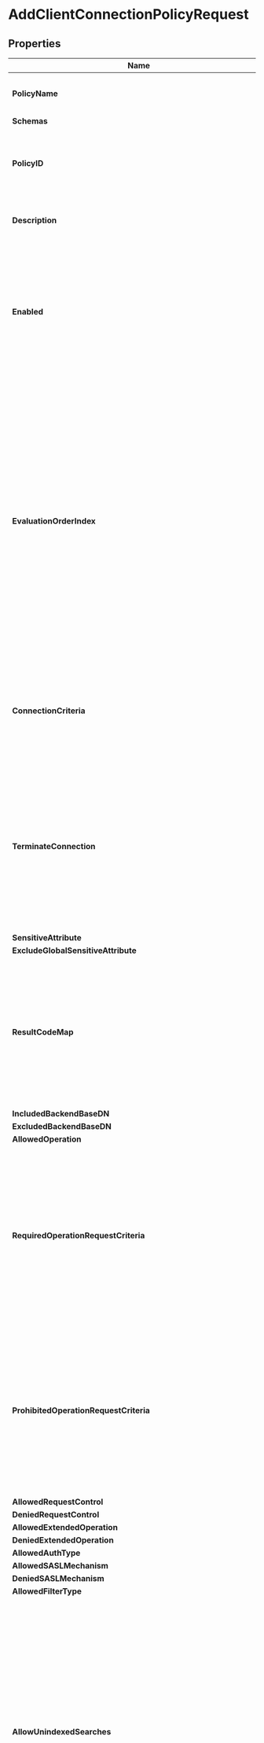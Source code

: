 # AddClientConnectionPolicyRequest

## Properties

Name | Type | Description | Notes
------------ | ------------- | ------------- | -------------
**PolicyName** | **string** | Name of the new Client Connection Policy | 
**Schemas** | Pointer to [**[]EnumclientConnectionPolicySchemaUrn**](EnumclientConnectionPolicySchemaUrn.md) |  | [optional] 
**PolicyID** | **string** | Specifies a name which uniquely identifies this Client Connection Policy in the server. | 
**Description** | Pointer to **string** | A description for this Client Connection Policy | [optional] 
**Enabled** | **bool** | Indicates whether this Client Connection Policy is enabled for use in the server. If a Client Connection Policy is disabled, then no new client connections will be associated with it. | 
**EvaluationOrderIndex** | **int32** | Specifies the order in which Client Connection Policy definitions will be evaluated. A Client Connection Policy with a lower index will be evaluated before one with a higher index, and the first Client Connection Policy evaluated which may apply to a client connection will be used for that connection. Each Client Connection Policy must be assigned a unique evaluation order index value. | 
**ConnectionCriteria** | Pointer to **string** | Specifies a set of connection criteria that must match the associated client connection for it to be associated with this Client Connection Policy. | [optional] 
**TerminateConnection** | Pointer to **bool** | Indicates whether any client connection for which this Client Connection Policy is selected should be terminated. This makes it possible to define fine-grained criteria for clients that should not be allowed to connect to this Directory Server. | [optional] 
**SensitiveAttribute** | Pointer to **[]string** |  | [optional] 
**ExcludeGlobalSensitiveAttribute** | Pointer to **[]string** |  | [optional] 
**ResultCodeMap** | Pointer to **string** | Specifies the result code map that should be used for clients associated with this Client Connection Policy. If a value is defined for this property, then it will override any result code map referenced in the global configuration. | [optional] 
**IncludedBackendBaseDN** | Pointer to **[]string** |  | [optional] 
**ExcludedBackendBaseDN** | Pointer to **[]string** |  | [optional] 
**AllowedOperation** | [**[]EnumclientConnectionPolicyAllowedOperationProp**](EnumclientConnectionPolicyAllowedOperationProp.md) |  | 
**RequiredOperationRequestCriteria** | Pointer to **string** | Specifies a request criteria object that will be required to match all requests submitted by clients associated with this Client Connection Policy. If a client submits a request that does not satisfy this request criteria object, then that request will be rejected. | [optional] 
**ProhibitedOperationRequestCriteria** | Pointer to **string** | Specifies a request criteria object that must not match any requests submitted by clients associated with this Client Connection Policy. If a client submits a request that satisfies this request criteria object, then that request will be rejected. | [optional] 
**AllowedRequestControl** | Pointer to **[]string** |  | [optional] 
**DeniedRequestControl** | Pointer to **[]string** |  | [optional] 
**AllowedExtendedOperation** | Pointer to **[]string** |  | [optional] 
**DeniedExtendedOperation** | Pointer to **[]string** |  | [optional] 
**AllowedAuthType** | [**[]EnumclientConnectionPolicyAllowedAuthTypeProp**](EnumclientConnectionPolicyAllowedAuthTypeProp.md) |  | 
**AllowedSASLMechanism** | Pointer to **[]string** |  | [optional] 
**DeniedSASLMechanism** | Pointer to **[]string** |  | [optional] 
**AllowedFilterType** | Pointer to [**[]EnumclientConnectionPolicyAllowedFilterTypeProp**](EnumclientConnectionPolicyAllowedFilterTypeProp.md) |  | [optional] 
**AllowUnindexedSearches** | Pointer to **bool** | Indicates whether clients will be allowed to request search operations that cannot be efficiently processed using the set of indexes defined in the corresponding backend. Note that even if this is false, some clients may be able to request unindexed searches if the allow-unindexed-searches-with-control property has a value of true and the necessary conditions are satisfied. | [optional] 
**AllowUnindexedSearchesWithControl** | Pointer to **bool** | Indicates whether clients will be allowed to request search operations that cannot be efficiently processed using the set of indexes defined in the corresponding backend, as long as the search request also includes the permit unindexed search request control and the requester has the unindexed-search-with-control privilege (or that privilege is disabled in the global configuration). | [optional] 
**MinimumSubstringLength** | Pointer to **int32** | Specifies the minimum number of consecutive bytes that must be present in any subInitial, subAny, or subFinal element of a substring filter component (i.e., the minimum number of consecutive bytes between wildcard characters in a substring filter). Any attempt to use a substring search with an element containing fewer than this number of bytes will be rejected. | [optional] 
**MaximumConcurrentConnections** | Pointer to **int32** | Specifies the maximum number of client connections which may be associated with this Client Connection Policy at any given time. | [optional] 
**MaximumConnectionDuration** | Pointer to **string** | Specifies the maximum length of time that a connection associated with this Client Connection Policy may be established. Any connection which is associated with this Client Connection Policy and has been established for longer than this period of time may be terminated. | [optional] 
**MaximumIdleConnectionDuration** | Pointer to **string** | Specifies the maximum length of time that a connection associated with this Client Connection Policy may remain established after the completion of the last operation processed on that connection. Any new operation requested on the connection will reset this timer. Any connection associated with this Client Connection Policy which has been idle for longer than this length of time may be terminated. | [optional] 
**MaximumOperationCountPerConnection** | Pointer to **int32** | Specifies the maximum number of operations that may be requested by any client connection associated with this Client Connection Policy. If an attempt is made to process more than this number of operations on a client connection, then that connection will be terminated. | [optional] 
**MaximumConcurrentOperationsPerConnection** | Pointer to **int32** | Specifies the maximum number of concurrent operations that can be in progress for any connection. This can help prevent a single client connection from monopolizing server processing resources by sending a large number of concurrent asynchronous requests. A value of zero indicates that no limit will be placed on the number of concurrent requests for a single client. | [optional] 
**MaximumConcurrentOperationWaitTimeBeforeRejecting** | Pointer to **string** | Specifies the maximum length of time that the server should wait for an outstanding operation to complete before rejecting a new request received when the maximum number of outstanding operations are already in progress on that connection. If an existing outstanding operation on the connection completes before this time, then the operation will be processed. Otherwise, the operation will be rejected with a \&quot;busy\&quot; result. | [optional] 
**MaximumConcurrentOperationsPerConnectionExceededBehavior** | Pointer to [**EnumclientConnectionPolicyMaximumConcurrentOperationsPerConnectionExceededBehaviorProp**](EnumclientConnectionPolicyMaximumConcurrentOperationsPerConnectionExceededBehaviorProp.md) |  | [optional] 
**MaximumConnectionOperationRate** | Pointer to **[]string** |  | [optional] 
**ConnectionOperationRateExceededBehavior** | Pointer to [**EnumclientConnectionPolicyConnectionOperationRateExceededBehaviorProp**](EnumclientConnectionPolicyConnectionOperationRateExceededBehaviorProp.md) |  | [optional] 
**MaximumPolicyOperationRate** | Pointer to **[]string** |  | [optional] 
**PolicyOperationRateExceededBehavior** | Pointer to [**EnumclientConnectionPolicyPolicyOperationRateExceededBehaviorProp**](EnumclientConnectionPolicyPolicyOperationRateExceededBehaviorProp.md) |  | [optional] 
**MaximumSearchSizeLimit** | Pointer to **int32** | Specifies the maximum number of entries that may be returned for a search performed by a client associated with this Client Connection Policy. | [optional] 
**MaximumSearchTimeLimit** | Pointer to **string** | Specifies the maximum length of time that the server should spend processing search operations requested by clients associated with this Client Connection Policy. | [optional] 
**MaximumSearchLookthroughLimit** | Pointer to **int32** | Specifies the maximum number of entries that may be examined by a backend in the course of processing a search requested by clients associated with this Client Connection Policy. | [optional] 
**MaximumLDAPJoinSizeLimit** | Pointer to **int32** | Specifies the maximum number of entries that may be joined with any single search result entry for a search request performed by a client associated with this Client Connection Policy. | [optional] 
**MaximumSortSizeLimitWithoutVLVIndex** | Pointer to **int32** | Specifies the maximum number of entries that the server will attempt to sort without the benefit of a VLV index. A value of zero indicates that no limit should be enforced. | [optional] 

## Methods

### NewAddClientConnectionPolicyRequest

`func NewAddClientConnectionPolicyRequest(policyName string, policyID string, enabled bool, evaluationOrderIndex int32, allowedOperation []EnumclientConnectionPolicyAllowedOperationProp, allowedAuthType []EnumclientConnectionPolicyAllowedAuthTypeProp, ) *AddClientConnectionPolicyRequest`

NewAddClientConnectionPolicyRequest instantiates a new AddClientConnectionPolicyRequest object
This constructor will assign default values to properties that have it defined,
and makes sure properties required by API are set, but the set of arguments
will change when the set of required properties is changed

### NewAddClientConnectionPolicyRequestWithDefaults

`func NewAddClientConnectionPolicyRequestWithDefaults() *AddClientConnectionPolicyRequest`

NewAddClientConnectionPolicyRequestWithDefaults instantiates a new AddClientConnectionPolicyRequest object
This constructor will only assign default values to properties that have it defined,
but it doesn't guarantee that properties required by API are set

### GetPolicyName

`func (o *AddClientConnectionPolicyRequest) GetPolicyName() string`

GetPolicyName returns the PolicyName field if non-nil, zero value otherwise.

### GetPolicyNameOk

`func (o *AddClientConnectionPolicyRequest) GetPolicyNameOk() (*string, bool)`

GetPolicyNameOk returns a tuple with the PolicyName field if it's non-nil, zero value otherwise
and a boolean to check if the value has been set.

### SetPolicyName

`func (o *AddClientConnectionPolicyRequest) SetPolicyName(v string)`

SetPolicyName sets PolicyName field to given value.


### GetSchemas

`func (o *AddClientConnectionPolicyRequest) GetSchemas() []EnumclientConnectionPolicySchemaUrn`

GetSchemas returns the Schemas field if non-nil, zero value otherwise.

### GetSchemasOk

`func (o *AddClientConnectionPolicyRequest) GetSchemasOk() (*[]EnumclientConnectionPolicySchemaUrn, bool)`

GetSchemasOk returns a tuple with the Schemas field if it's non-nil, zero value otherwise
and a boolean to check if the value has been set.

### SetSchemas

`func (o *AddClientConnectionPolicyRequest) SetSchemas(v []EnumclientConnectionPolicySchemaUrn)`

SetSchemas sets Schemas field to given value.

### HasSchemas

`func (o *AddClientConnectionPolicyRequest) HasSchemas() bool`

HasSchemas returns a boolean if a field has been set.

### GetPolicyID

`func (o *AddClientConnectionPolicyRequest) GetPolicyID() string`

GetPolicyID returns the PolicyID field if non-nil, zero value otherwise.

### GetPolicyIDOk

`func (o *AddClientConnectionPolicyRequest) GetPolicyIDOk() (*string, bool)`

GetPolicyIDOk returns a tuple with the PolicyID field if it's non-nil, zero value otherwise
and a boolean to check if the value has been set.

### SetPolicyID

`func (o *AddClientConnectionPolicyRequest) SetPolicyID(v string)`

SetPolicyID sets PolicyID field to given value.


### GetDescription

`func (o *AddClientConnectionPolicyRequest) GetDescription() string`

GetDescription returns the Description field if non-nil, zero value otherwise.

### GetDescriptionOk

`func (o *AddClientConnectionPolicyRequest) GetDescriptionOk() (*string, bool)`

GetDescriptionOk returns a tuple with the Description field if it's non-nil, zero value otherwise
and a boolean to check if the value has been set.

### SetDescription

`func (o *AddClientConnectionPolicyRequest) SetDescription(v string)`

SetDescription sets Description field to given value.

### HasDescription

`func (o *AddClientConnectionPolicyRequest) HasDescription() bool`

HasDescription returns a boolean if a field has been set.

### GetEnabled

`func (o *AddClientConnectionPolicyRequest) GetEnabled() bool`

GetEnabled returns the Enabled field if non-nil, zero value otherwise.

### GetEnabledOk

`func (o *AddClientConnectionPolicyRequest) GetEnabledOk() (*bool, bool)`

GetEnabledOk returns a tuple with the Enabled field if it's non-nil, zero value otherwise
and a boolean to check if the value has been set.

### SetEnabled

`func (o *AddClientConnectionPolicyRequest) SetEnabled(v bool)`

SetEnabled sets Enabled field to given value.


### GetEvaluationOrderIndex

`func (o *AddClientConnectionPolicyRequest) GetEvaluationOrderIndex() int32`

GetEvaluationOrderIndex returns the EvaluationOrderIndex field if non-nil, zero value otherwise.

### GetEvaluationOrderIndexOk

`func (o *AddClientConnectionPolicyRequest) GetEvaluationOrderIndexOk() (*int32, bool)`

GetEvaluationOrderIndexOk returns a tuple with the EvaluationOrderIndex field if it's non-nil, zero value otherwise
and a boolean to check if the value has been set.

### SetEvaluationOrderIndex

`func (o *AddClientConnectionPolicyRequest) SetEvaluationOrderIndex(v int32)`

SetEvaluationOrderIndex sets EvaluationOrderIndex field to given value.


### GetConnectionCriteria

`func (o *AddClientConnectionPolicyRequest) GetConnectionCriteria() string`

GetConnectionCriteria returns the ConnectionCriteria field if non-nil, zero value otherwise.

### GetConnectionCriteriaOk

`func (o *AddClientConnectionPolicyRequest) GetConnectionCriteriaOk() (*string, bool)`

GetConnectionCriteriaOk returns a tuple with the ConnectionCriteria field if it's non-nil, zero value otherwise
and a boolean to check if the value has been set.

### SetConnectionCriteria

`func (o *AddClientConnectionPolicyRequest) SetConnectionCriteria(v string)`

SetConnectionCriteria sets ConnectionCriteria field to given value.

### HasConnectionCriteria

`func (o *AddClientConnectionPolicyRequest) HasConnectionCriteria() bool`

HasConnectionCriteria returns a boolean if a field has been set.

### GetTerminateConnection

`func (o *AddClientConnectionPolicyRequest) GetTerminateConnection() bool`

GetTerminateConnection returns the TerminateConnection field if non-nil, zero value otherwise.

### GetTerminateConnectionOk

`func (o *AddClientConnectionPolicyRequest) GetTerminateConnectionOk() (*bool, bool)`

GetTerminateConnectionOk returns a tuple with the TerminateConnection field if it's non-nil, zero value otherwise
and a boolean to check if the value has been set.

### SetTerminateConnection

`func (o *AddClientConnectionPolicyRequest) SetTerminateConnection(v bool)`

SetTerminateConnection sets TerminateConnection field to given value.

### HasTerminateConnection

`func (o *AddClientConnectionPolicyRequest) HasTerminateConnection() bool`

HasTerminateConnection returns a boolean if a field has been set.

### GetSensitiveAttribute

`func (o *AddClientConnectionPolicyRequest) GetSensitiveAttribute() []string`

GetSensitiveAttribute returns the SensitiveAttribute field if non-nil, zero value otherwise.

### GetSensitiveAttributeOk

`func (o *AddClientConnectionPolicyRequest) GetSensitiveAttributeOk() (*[]string, bool)`

GetSensitiveAttributeOk returns a tuple with the SensitiveAttribute field if it's non-nil, zero value otherwise
and a boolean to check if the value has been set.

### SetSensitiveAttribute

`func (o *AddClientConnectionPolicyRequest) SetSensitiveAttribute(v []string)`

SetSensitiveAttribute sets SensitiveAttribute field to given value.

### HasSensitiveAttribute

`func (o *AddClientConnectionPolicyRequest) HasSensitiveAttribute() bool`

HasSensitiveAttribute returns a boolean if a field has been set.

### GetExcludeGlobalSensitiveAttribute

`func (o *AddClientConnectionPolicyRequest) GetExcludeGlobalSensitiveAttribute() []string`

GetExcludeGlobalSensitiveAttribute returns the ExcludeGlobalSensitiveAttribute field if non-nil, zero value otherwise.

### GetExcludeGlobalSensitiveAttributeOk

`func (o *AddClientConnectionPolicyRequest) GetExcludeGlobalSensitiveAttributeOk() (*[]string, bool)`

GetExcludeGlobalSensitiveAttributeOk returns a tuple with the ExcludeGlobalSensitiveAttribute field if it's non-nil, zero value otherwise
and a boolean to check if the value has been set.

### SetExcludeGlobalSensitiveAttribute

`func (o *AddClientConnectionPolicyRequest) SetExcludeGlobalSensitiveAttribute(v []string)`

SetExcludeGlobalSensitiveAttribute sets ExcludeGlobalSensitiveAttribute field to given value.

### HasExcludeGlobalSensitiveAttribute

`func (o *AddClientConnectionPolicyRequest) HasExcludeGlobalSensitiveAttribute() bool`

HasExcludeGlobalSensitiveAttribute returns a boolean if a field has been set.

### GetResultCodeMap

`func (o *AddClientConnectionPolicyRequest) GetResultCodeMap() string`

GetResultCodeMap returns the ResultCodeMap field if non-nil, zero value otherwise.

### GetResultCodeMapOk

`func (o *AddClientConnectionPolicyRequest) GetResultCodeMapOk() (*string, bool)`

GetResultCodeMapOk returns a tuple with the ResultCodeMap field if it's non-nil, zero value otherwise
and a boolean to check if the value has been set.

### SetResultCodeMap

`func (o *AddClientConnectionPolicyRequest) SetResultCodeMap(v string)`

SetResultCodeMap sets ResultCodeMap field to given value.

### HasResultCodeMap

`func (o *AddClientConnectionPolicyRequest) HasResultCodeMap() bool`

HasResultCodeMap returns a boolean if a field has been set.

### GetIncludedBackendBaseDN

`func (o *AddClientConnectionPolicyRequest) GetIncludedBackendBaseDN() []string`

GetIncludedBackendBaseDN returns the IncludedBackendBaseDN field if non-nil, zero value otherwise.

### GetIncludedBackendBaseDNOk

`func (o *AddClientConnectionPolicyRequest) GetIncludedBackendBaseDNOk() (*[]string, bool)`

GetIncludedBackendBaseDNOk returns a tuple with the IncludedBackendBaseDN field if it's non-nil, zero value otherwise
and a boolean to check if the value has been set.

### SetIncludedBackendBaseDN

`func (o *AddClientConnectionPolicyRequest) SetIncludedBackendBaseDN(v []string)`

SetIncludedBackendBaseDN sets IncludedBackendBaseDN field to given value.

### HasIncludedBackendBaseDN

`func (o *AddClientConnectionPolicyRequest) HasIncludedBackendBaseDN() bool`

HasIncludedBackendBaseDN returns a boolean if a field has been set.

### GetExcludedBackendBaseDN

`func (o *AddClientConnectionPolicyRequest) GetExcludedBackendBaseDN() []string`

GetExcludedBackendBaseDN returns the ExcludedBackendBaseDN field if non-nil, zero value otherwise.

### GetExcludedBackendBaseDNOk

`func (o *AddClientConnectionPolicyRequest) GetExcludedBackendBaseDNOk() (*[]string, bool)`

GetExcludedBackendBaseDNOk returns a tuple with the ExcludedBackendBaseDN field if it's non-nil, zero value otherwise
and a boolean to check if the value has been set.

### SetExcludedBackendBaseDN

`func (o *AddClientConnectionPolicyRequest) SetExcludedBackendBaseDN(v []string)`

SetExcludedBackendBaseDN sets ExcludedBackendBaseDN field to given value.

### HasExcludedBackendBaseDN

`func (o *AddClientConnectionPolicyRequest) HasExcludedBackendBaseDN() bool`

HasExcludedBackendBaseDN returns a boolean if a field has been set.

### GetAllowedOperation

`func (o *AddClientConnectionPolicyRequest) GetAllowedOperation() []EnumclientConnectionPolicyAllowedOperationProp`

GetAllowedOperation returns the AllowedOperation field if non-nil, zero value otherwise.

### GetAllowedOperationOk

`func (o *AddClientConnectionPolicyRequest) GetAllowedOperationOk() (*[]EnumclientConnectionPolicyAllowedOperationProp, bool)`

GetAllowedOperationOk returns a tuple with the AllowedOperation field if it's non-nil, zero value otherwise
and a boolean to check if the value has been set.

### SetAllowedOperation

`func (o *AddClientConnectionPolicyRequest) SetAllowedOperation(v []EnumclientConnectionPolicyAllowedOperationProp)`

SetAllowedOperation sets AllowedOperation field to given value.


### GetRequiredOperationRequestCriteria

`func (o *AddClientConnectionPolicyRequest) GetRequiredOperationRequestCriteria() string`

GetRequiredOperationRequestCriteria returns the RequiredOperationRequestCriteria field if non-nil, zero value otherwise.

### GetRequiredOperationRequestCriteriaOk

`func (o *AddClientConnectionPolicyRequest) GetRequiredOperationRequestCriteriaOk() (*string, bool)`

GetRequiredOperationRequestCriteriaOk returns a tuple with the RequiredOperationRequestCriteria field if it's non-nil, zero value otherwise
and a boolean to check if the value has been set.

### SetRequiredOperationRequestCriteria

`func (o *AddClientConnectionPolicyRequest) SetRequiredOperationRequestCriteria(v string)`

SetRequiredOperationRequestCriteria sets RequiredOperationRequestCriteria field to given value.

### HasRequiredOperationRequestCriteria

`func (o *AddClientConnectionPolicyRequest) HasRequiredOperationRequestCriteria() bool`

HasRequiredOperationRequestCriteria returns a boolean if a field has been set.

### GetProhibitedOperationRequestCriteria

`func (o *AddClientConnectionPolicyRequest) GetProhibitedOperationRequestCriteria() string`

GetProhibitedOperationRequestCriteria returns the ProhibitedOperationRequestCriteria field if non-nil, zero value otherwise.

### GetProhibitedOperationRequestCriteriaOk

`func (o *AddClientConnectionPolicyRequest) GetProhibitedOperationRequestCriteriaOk() (*string, bool)`

GetProhibitedOperationRequestCriteriaOk returns a tuple with the ProhibitedOperationRequestCriteria field if it's non-nil, zero value otherwise
and a boolean to check if the value has been set.

### SetProhibitedOperationRequestCriteria

`func (o *AddClientConnectionPolicyRequest) SetProhibitedOperationRequestCriteria(v string)`

SetProhibitedOperationRequestCriteria sets ProhibitedOperationRequestCriteria field to given value.

### HasProhibitedOperationRequestCriteria

`func (o *AddClientConnectionPolicyRequest) HasProhibitedOperationRequestCriteria() bool`

HasProhibitedOperationRequestCriteria returns a boolean if a field has been set.

### GetAllowedRequestControl

`func (o *AddClientConnectionPolicyRequest) GetAllowedRequestControl() []string`

GetAllowedRequestControl returns the AllowedRequestControl field if non-nil, zero value otherwise.

### GetAllowedRequestControlOk

`func (o *AddClientConnectionPolicyRequest) GetAllowedRequestControlOk() (*[]string, bool)`

GetAllowedRequestControlOk returns a tuple with the AllowedRequestControl field if it's non-nil, zero value otherwise
and a boolean to check if the value has been set.

### SetAllowedRequestControl

`func (o *AddClientConnectionPolicyRequest) SetAllowedRequestControl(v []string)`

SetAllowedRequestControl sets AllowedRequestControl field to given value.

### HasAllowedRequestControl

`func (o *AddClientConnectionPolicyRequest) HasAllowedRequestControl() bool`

HasAllowedRequestControl returns a boolean if a field has been set.

### GetDeniedRequestControl

`func (o *AddClientConnectionPolicyRequest) GetDeniedRequestControl() []string`

GetDeniedRequestControl returns the DeniedRequestControl field if non-nil, zero value otherwise.

### GetDeniedRequestControlOk

`func (o *AddClientConnectionPolicyRequest) GetDeniedRequestControlOk() (*[]string, bool)`

GetDeniedRequestControlOk returns a tuple with the DeniedRequestControl field if it's non-nil, zero value otherwise
and a boolean to check if the value has been set.

### SetDeniedRequestControl

`func (o *AddClientConnectionPolicyRequest) SetDeniedRequestControl(v []string)`

SetDeniedRequestControl sets DeniedRequestControl field to given value.

### HasDeniedRequestControl

`func (o *AddClientConnectionPolicyRequest) HasDeniedRequestControl() bool`

HasDeniedRequestControl returns a boolean if a field has been set.

### GetAllowedExtendedOperation

`func (o *AddClientConnectionPolicyRequest) GetAllowedExtendedOperation() []string`

GetAllowedExtendedOperation returns the AllowedExtendedOperation field if non-nil, zero value otherwise.

### GetAllowedExtendedOperationOk

`func (o *AddClientConnectionPolicyRequest) GetAllowedExtendedOperationOk() (*[]string, bool)`

GetAllowedExtendedOperationOk returns a tuple with the AllowedExtendedOperation field if it's non-nil, zero value otherwise
and a boolean to check if the value has been set.

### SetAllowedExtendedOperation

`func (o *AddClientConnectionPolicyRequest) SetAllowedExtendedOperation(v []string)`

SetAllowedExtendedOperation sets AllowedExtendedOperation field to given value.

### HasAllowedExtendedOperation

`func (o *AddClientConnectionPolicyRequest) HasAllowedExtendedOperation() bool`

HasAllowedExtendedOperation returns a boolean if a field has been set.

### GetDeniedExtendedOperation

`func (o *AddClientConnectionPolicyRequest) GetDeniedExtendedOperation() []string`

GetDeniedExtendedOperation returns the DeniedExtendedOperation field if non-nil, zero value otherwise.

### GetDeniedExtendedOperationOk

`func (o *AddClientConnectionPolicyRequest) GetDeniedExtendedOperationOk() (*[]string, bool)`

GetDeniedExtendedOperationOk returns a tuple with the DeniedExtendedOperation field if it's non-nil, zero value otherwise
and a boolean to check if the value has been set.

### SetDeniedExtendedOperation

`func (o *AddClientConnectionPolicyRequest) SetDeniedExtendedOperation(v []string)`

SetDeniedExtendedOperation sets DeniedExtendedOperation field to given value.

### HasDeniedExtendedOperation

`func (o *AddClientConnectionPolicyRequest) HasDeniedExtendedOperation() bool`

HasDeniedExtendedOperation returns a boolean if a field has been set.

### GetAllowedAuthType

`func (o *AddClientConnectionPolicyRequest) GetAllowedAuthType() []EnumclientConnectionPolicyAllowedAuthTypeProp`

GetAllowedAuthType returns the AllowedAuthType field if non-nil, zero value otherwise.

### GetAllowedAuthTypeOk

`func (o *AddClientConnectionPolicyRequest) GetAllowedAuthTypeOk() (*[]EnumclientConnectionPolicyAllowedAuthTypeProp, bool)`

GetAllowedAuthTypeOk returns a tuple with the AllowedAuthType field if it's non-nil, zero value otherwise
and a boolean to check if the value has been set.

### SetAllowedAuthType

`func (o *AddClientConnectionPolicyRequest) SetAllowedAuthType(v []EnumclientConnectionPolicyAllowedAuthTypeProp)`

SetAllowedAuthType sets AllowedAuthType field to given value.


### GetAllowedSASLMechanism

`func (o *AddClientConnectionPolicyRequest) GetAllowedSASLMechanism() []string`

GetAllowedSASLMechanism returns the AllowedSASLMechanism field if non-nil, zero value otherwise.

### GetAllowedSASLMechanismOk

`func (o *AddClientConnectionPolicyRequest) GetAllowedSASLMechanismOk() (*[]string, bool)`

GetAllowedSASLMechanismOk returns a tuple with the AllowedSASLMechanism field if it's non-nil, zero value otherwise
and a boolean to check if the value has been set.

### SetAllowedSASLMechanism

`func (o *AddClientConnectionPolicyRequest) SetAllowedSASLMechanism(v []string)`

SetAllowedSASLMechanism sets AllowedSASLMechanism field to given value.

### HasAllowedSASLMechanism

`func (o *AddClientConnectionPolicyRequest) HasAllowedSASLMechanism() bool`

HasAllowedSASLMechanism returns a boolean if a field has been set.

### GetDeniedSASLMechanism

`func (o *AddClientConnectionPolicyRequest) GetDeniedSASLMechanism() []string`

GetDeniedSASLMechanism returns the DeniedSASLMechanism field if non-nil, zero value otherwise.

### GetDeniedSASLMechanismOk

`func (o *AddClientConnectionPolicyRequest) GetDeniedSASLMechanismOk() (*[]string, bool)`

GetDeniedSASLMechanismOk returns a tuple with the DeniedSASLMechanism field if it's non-nil, zero value otherwise
and a boolean to check if the value has been set.

### SetDeniedSASLMechanism

`func (o *AddClientConnectionPolicyRequest) SetDeniedSASLMechanism(v []string)`

SetDeniedSASLMechanism sets DeniedSASLMechanism field to given value.

### HasDeniedSASLMechanism

`func (o *AddClientConnectionPolicyRequest) HasDeniedSASLMechanism() bool`

HasDeniedSASLMechanism returns a boolean if a field has been set.

### GetAllowedFilterType

`func (o *AddClientConnectionPolicyRequest) GetAllowedFilterType() []EnumclientConnectionPolicyAllowedFilterTypeProp`

GetAllowedFilterType returns the AllowedFilterType field if non-nil, zero value otherwise.

### GetAllowedFilterTypeOk

`func (o *AddClientConnectionPolicyRequest) GetAllowedFilterTypeOk() (*[]EnumclientConnectionPolicyAllowedFilterTypeProp, bool)`

GetAllowedFilterTypeOk returns a tuple with the AllowedFilterType field if it's non-nil, zero value otherwise
and a boolean to check if the value has been set.

### SetAllowedFilterType

`func (o *AddClientConnectionPolicyRequest) SetAllowedFilterType(v []EnumclientConnectionPolicyAllowedFilterTypeProp)`

SetAllowedFilterType sets AllowedFilterType field to given value.

### HasAllowedFilterType

`func (o *AddClientConnectionPolicyRequest) HasAllowedFilterType() bool`

HasAllowedFilterType returns a boolean if a field has been set.

### GetAllowUnindexedSearches

`func (o *AddClientConnectionPolicyRequest) GetAllowUnindexedSearches() bool`

GetAllowUnindexedSearches returns the AllowUnindexedSearches field if non-nil, zero value otherwise.

### GetAllowUnindexedSearchesOk

`func (o *AddClientConnectionPolicyRequest) GetAllowUnindexedSearchesOk() (*bool, bool)`

GetAllowUnindexedSearchesOk returns a tuple with the AllowUnindexedSearches field if it's non-nil, zero value otherwise
and a boolean to check if the value has been set.

### SetAllowUnindexedSearches

`func (o *AddClientConnectionPolicyRequest) SetAllowUnindexedSearches(v bool)`

SetAllowUnindexedSearches sets AllowUnindexedSearches field to given value.

### HasAllowUnindexedSearches

`func (o *AddClientConnectionPolicyRequest) HasAllowUnindexedSearches() bool`

HasAllowUnindexedSearches returns a boolean if a field has been set.

### GetAllowUnindexedSearchesWithControl

`func (o *AddClientConnectionPolicyRequest) GetAllowUnindexedSearchesWithControl() bool`

GetAllowUnindexedSearchesWithControl returns the AllowUnindexedSearchesWithControl field if non-nil, zero value otherwise.

### GetAllowUnindexedSearchesWithControlOk

`func (o *AddClientConnectionPolicyRequest) GetAllowUnindexedSearchesWithControlOk() (*bool, bool)`

GetAllowUnindexedSearchesWithControlOk returns a tuple with the AllowUnindexedSearchesWithControl field if it's non-nil, zero value otherwise
and a boolean to check if the value has been set.

### SetAllowUnindexedSearchesWithControl

`func (o *AddClientConnectionPolicyRequest) SetAllowUnindexedSearchesWithControl(v bool)`

SetAllowUnindexedSearchesWithControl sets AllowUnindexedSearchesWithControl field to given value.

### HasAllowUnindexedSearchesWithControl

`func (o *AddClientConnectionPolicyRequest) HasAllowUnindexedSearchesWithControl() bool`

HasAllowUnindexedSearchesWithControl returns a boolean if a field has been set.

### GetMinimumSubstringLength

`func (o *AddClientConnectionPolicyRequest) GetMinimumSubstringLength() int32`

GetMinimumSubstringLength returns the MinimumSubstringLength field if non-nil, zero value otherwise.

### GetMinimumSubstringLengthOk

`func (o *AddClientConnectionPolicyRequest) GetMinimumSubstringLengthOk() (*int32, bool)`

GetMinimumSubstringLengthOk returns a tuple with the MinimumSubstringLength field if it's non-nil, zero value otherwise
and a boolean to check if the value has been set.

### SetMinimumSubstringLength

`func (o *AddClientConnectionPolicyRequest) SetMinimumSubstringLength(v int32)`

SetMinimumSubstringLength sets MinimumSubstringLength field to given value.

### HasMinimumSubstringLength

`func (o *AddClientConnectionPolicyRequest) HasMinimumSubstringLength() bool`

HasMinimumSubstringLength returns a boolean if a field has been set.

### GetMaximumConcurrentConnections

`func (o *AddClientConnectionPolicyRequest) GetMaximumConcurrentConnections() int32`

GetMaximumConcurrentConnections returns the MaximumConcurrentConnections field if non-nil, zero value otherwise.

### GetMaximumConcurrentConnectionsOk

`func (o *AddClientConnectionPolicyRequest) GetMaximumConcurrentConnectionsOk() (*int32, bool)`

GetMaximumConcurrentConnectionsOk returns a tuple with the MaximumConcurrentConnections field if it's non-nil, zero value otherwise
and a boolean to check if the value has been set.

### SetMaximumConcurrentConnections

`func (o *AddClientConnectionPolicyRequest) SetMaximumConcurrentConnections(v int32)`

SetMaximumConcurrentConnections sets MaximumConcurrentConnections field to given value.

### HasMaximumConcurrentConnections

`func (o *AddClientConnectionPolicyRequest) HasMaximumConcurrentConnections() bool`

HasMaximumConcurrentConnections returns a boolean if a field has been set.

### GetMaximumConnectionDuration

`func (o *AddClientConnectionPolicyRequest) GetMaximumConnectionDuration() string`

GetMaximumConnectionDuration returns the MaximumConnectionDuration field if non-nil, zero value otherwise.

### GetMaximumConnectionDurationOk

`func (o *AddClientConnectionPolicyRequest) GetMaximumConnectionDurationOk() (*string, bool)`

GetMaximumConnectionDurationOk returns a tuple with the MaximumConnectionDuration field if it's non-nil, zero value otherwise
and a boolean to check if the value has been set.

### SetMaximumConnectionDuration

`func (o *AddClientConnectionPolicyRequest) SetMaximumConnectionDuration(v string)`

SetMaximumConnectionDuration sets MaximumConnectionDuration field to given value.

### HasMaximumConnectionDuration

`func (o *AddClientConnectionPolicyRequest) HasMaximumConnectionDuration() bool`

HasMaximumConnectionDuration returns a boolean if a field has been set.

### GetMaximumIdleConnectionDuration

`func (o *AddClientConnectionPolicyRequest) GetMaximumIdleConnectionDuration() string`

GetMaximumIdleConnectionDuration returns the MaximumIdleConnectionDuration field if non-nil, zero value otherwise.

### GetMaximumIdleConnectionDurationOk

`func (o *AddClientConnectionPolicyRequest) GetMaximumIdleConnectionDurationOk() (*string, bool)`

GetMaximumIdleConnectionDurationOk returns a tuple with the MaximumIdleConnectionDuration field if it's non-nil, zero value otherwise
and a boolean to check if the value has been set.

### SetMaximumIdleConnectionDuration

`func (o *AddClientConnectionPolicyRequest) SetMaximumIdleConnectionDuration(v string)`

SetMaximumIdleConnectionDuration sets MaximumIdleConnectionDuration field to given value.

### HasMaximumIdleConnectionDuration

`func (o *AddClientConnectionPolicyRequest) HasMaximumIdleConnectionDuration() bool`

HasMaximumIdleConnectionDuration returns a boolean if a field has been set.

### GetMaximumOperationCountPerConnection

`func (o *AddClientConnectionPolicyRequest) GetMaximumOperationCountPerConnection() int32`

GetMaximumOperationCountPerConnection returns the MaximumOperationCountPerConnection field if non-nil, zero value otherwise.

### GetMaximumOperationCountPerConnectionOk

`func (o *AddClientConnectionPolicyRequest) GetMaximumOperationCountPerConnectionOk() (*int32, bool)`

GetMaximumOperationCountPerConnectionOk returns a tuple with the MaximumOperationCountPerConnection field if it's non-nil, zero value otherwise
and a boolean to check if the value has been set.

### SetMaximumOperationCountPerConnection

`func (o *AddClientConnectionPolicyRequest) SetMaximumOperationCountPerConnection(v int32)`

SetMaximumOperationCountPerConnection sets MaximumOperationCountPerConnection field to given value.

### HasMaximumOperationCountPerConnection

`func (o *AddClientConnectionPolicyRequest) HasMaximumOperationCountPerConnection() bool`

HasMaximumOperationCountPerConnection returns a boolean if a field has been set.

### GetMaximumConcurrentOperationsPerConnection

`func (o *AddClientConnectionPolicyRequest) GetMaximumConcurrentOperationsPerConnection() int32`

GetMaximumConcurrentOperationsPerConnection returns the MaximumConcurrentOperationsPerConnection field if non-nil, zero value otherwise.

### GetMaximumConcurrentOperationsPerConnectionOk

`func (o *AddClientConnectionPolicyRequest) GetMaximumConcurrentOperationsPerConnectionOk() (*int32, bool)`

GetMaximumConcurrentOperationsPerConnectionOk returns a tuple with the MaximumConcurrentOperationsPerConnection field if it's non-nil, zero value otherwise
and a boolean to check if the value has been set.

### SetMaximumConcurrentOperationsPerConnection

`func (o *AddClientConnectionPolicyRequest) SetMaximumConcurrentOperationsPerConnection(v int32)`

SetMaximumConcurrentOperationsPerConnection sets MaximumConcurrentOperationsPerConnection field to given value.

### HasMaximumConcurrentOperationsPerConnection

`func (o *AddClientConnectionPolicyRequest) HasMaximumConcurrentOperationsPerConnection() bool`

HasMaximumConcurrentOperationsPerConnection returns a boolean if a field has been set.

### GetMaximumConcurrentOperationWaitTimeBeforeRejecting

`func (o *AddClientConnectionPolicyRequest) GetMaximumConcurrentOperationWaitTimeBeforeRejecting() string`

GetMaximumConcurrentOperationWaitTimeBeforeRejecting returns the MaximumConcurrentOperationWaitTimeBeforeRejecting field if non-nil, zero value otherwise.

### GetMaximumConcurrentOperationWaitTimeBeforeRejectingOk

`func (o *AddClientConnectionPolicyRequest) GetMaximumConcurrentOperationWaitTimeBeforeRejectingOk() (*string, bool)`

GetMaximumConcurrentOperationWaitTimeBeforeRejectingOk returns a tuple with the MaximumConcurrentOperationWaitTimeBeforeRejecting field if it's non-nil, zero value otherwise
and a boolean to check if the value has been set.

### SetMaximumConcurrentOperationWaitTimeBeforeRejecting

`func (o *AddClientConnectionPolicyRequest) SetMaximumConcurrentOperationWaitTimeBeforeRejecting(v string)`

SetMaximumConcurrentOperationWaitTimeBeforeRejecting sets MaximumConcurrentOperationWaitTimeBeforeRejecting field to given value.

### HasMaximumConcurrentOperationWaitTimeBeforeRejecting

`func (o *AddClientConnectionPolicyRequest) HasMaximumConcurrentOperationWaitTimeBeforeRejecting() bool`

HasMaximumConcurrentOperationWaitTimeBeforeRejecting returns a boolean if a field has been set.

### GetMaximumConcurrentOperationsPerConnectionExceededBehavior

`func (o *AddClientConnectionPolicyRequest) GetMaximumConcurrentOperationsPerConnectionExceededBehavior() EnumclientConnectionPolicyMaximumConcurrentOperationsPerConnectionExceededBehaviorProp`

GetMaximumConcurrentOperationsPerConnectionExceededBehavior returns the MaximumConcurrentOperationsPerConnectionExceededBehavior field if non-nil, zero value otherwise.

### GetMaximumConcurrentOperationsPerConnectionExceededBehaviorOk

`func (o *AddClientConnectionPolicyRequest) GetMaximumConcurrentOperationsPerConnectionExceededBehaviorOk() (*EnumclientConnectionPolicyMaximumConcurrentOperationsPerConnectionExceededBehaviorProp, bool)`

GetMaximumConcurrentOperationsPerConnectionExceededBehaviorOk returns a tuple with the MaximumConcurrentOperationsPerConnectionExceededBehavior field if it's non-nil, zero value otherwise
and a boolean to check if the value has been set.

### SetMaximumConcurrentOperationsPerConnectionExceededBehavior

`func (o *AddClientConnectionPolicyRequest) SetMaximumConcurrentOperationsPerConnectionExceededBehavior(v EnumclientConnectionPolicyMaximumConcurrentOperationsPerConnectionExceededBehaviorProp)`

SetMaximumConcurrentOperationsPerConnectionExceededBehavior sets MaximumConcurrentOperationsPerConnectionExceededBehavior field to given value.

### HasMaximumConcurrentOperationsPerConnectionExceededBehavior

`func (o *AddClientConnectionPolicyRequest) HasMaximumConcurrentOperationsPerConnectionExceededBehavior() bool`

HasMaximumConcurrentOperationsPerConnectionExceededBehavior returns a boolean if a field has been set.

### GetMaximumConnectionOperationRate

`func (o *AddClientConnectionPolicyRequest) GetMaximumConnectionOperationRate() []string`

GetMaximumConnectionOperationRate returns the MaximumConnectionOperationRate field if non-nil, zero value otherwise.

### GetMaximumConnectionOperationRateOk

`func (o *AddClientConnectionPolicyRequest) GetMaximumConnectionOperationRateOk() (*[]string, bool)`

GetMaximumConnectionOperationRateOk returns a tuple with the MaximumConnectionOperationRate field if it's non-nil, zero value otherwise
and a boolean to check if the value has been set.

### SetMaximumConnectionOperationRate

`func (o *AddClientConnectionPolicyRequest) SetMaximumConnectionOperationRate(v []string)`

SetMaximumConnectionOperationRate sets MaximumConnectionOperationRate field to given value.

### HasMaximumConnectionOperationRate

`func (o *AddClientConnectionPolicyRequest) HasMaximumConnectionOperationRate() bool`

HasMaximumConnectionOperationRate returns a boolean if a field has been set.

### GetConnectionOperationRateExceededBehavior

`func (o *AddClientConnectionPolicyRequest) GetConnectionOperationRateExceededBehavior() EnumclientConnectionPolicyConnectionOperationRateExceededBehaviorProp`

GetConnectionOperationRateExceededBehavior returns the ConnectionOperationRateExceededBehavior field if non-nil, zero value otherwise.

### GetConnectionOperationRateExceededBehaviorOk

`func (o *AddClientConnectionPolicyRequest) GetConnectionOperationRateExceededBehaviorOk() (*EnumclientConnectionPolicyConnectionOperationRateExceededBehaviorProp, bool)`

GetConnectionOperationRateExceededBehaviorOk returns a tuple with the ConnectionOperationRateExceededBehavior field if it's non-nil, zero value otherwise
and a boolean to check if the value has been set.

### SetConnectionOperationRateExceededBehavior

`func (o *AddClientConnectionPolicyRequest) SetConnectionOperationRateExceededBehavior(v EnumclientConnectionPolicyConnectionOperationRateExceededBehaviorProp)`

SetConnectionOperationRateExceededBehavior sets ConnectionOperationRateExceededBehavior field to given value.

### HasConnectionOperationRateExceededBehavior

`func (o *AddClientConnectionPolicyRequest) HasConnectionOperationRateExceededBehavior() bool`

HasConnectionOperationRateExceededBehavior returns a boolean if a field has been set.

### GetMaximumPolicyOperationRate

`func (o *AddClientConnectionPolicyRequest) GetMaximumPolicyOperationRate() []string`

GetMaximumPolicyOperationRate returns the MaximumPolicyOperationRate field if non-nil, zero value otherwise.

### GetMaximumPolicyOperationRateOk

`func (o *AddClientConnectionPolicyRequest) GetMaximumPolicyOperationRateOk() (*[]string, bool)`

GetMaximumPolicyOperationRateOk returns a tuple with the MaximumPolicyOperationRate field if it's non-nil, zero value otherwise
and a boolean to check if the value has been set.

### SetMaximumPolicyOperationRate

`func (o *AddClientConnectionPolicyRequest) SetMaximumPolicyOperationRate(v []string)`

SetMaximumPolicyOperationRate sets MaximumPolicyOperationRate field to given value.

### HasMaximumPolicyOperationRate

`func (o *AddClientConnectionPolicyRequest) HasMaximumPolicyOperationRate() bool`

HasMaximumPolicyOperationRate returns a boolean if a field has been set.

### GetPolicyOperationRateExceededBehavior

`func (o *AddClientConnectionPolicyRequest) GetPolicyOperationRateExceededBehavior() EnumclientConnectionPolicyPolicyOperationRateExceededBehaviorProp`

GetPolicyOperationRateExceededBehavior returns the PolicyOperationRateExceededBehavior field if non-nil, zero value otherwise.

### GetPolicyOperationRateExceededBehaviorOk

`func (o *AddClientConnectionPolicyRequest) GetPolicyOperationRateExceededBehaviorOk() (*EnumclientConnectionPolicyPolicyOperationRateExceededBehaviorProp, bool)`

GetPolicyOperationRateExceededBehaviorOk returns a tuple with the PolicyOperationRateExceededBehavior field if it's non-nil, zero value otherwise
and a boolean to check if the value has been set.

### SetPolicyOperationRateExceededBehavior

`func (o *AddClientConnectionPolicyRequest) SetPolicyOperationRateExceededBehavior(v EnumclientConnectionPolicyPolicyOperationRateExceededBehaviorProp)`

SetPolicyOperationRateExceededBehavior sets PolicyOperationRateExceededBehavior field to given value.

### HasPolicyOperationRateExceededBehavior

`func (o *AddClientConnectionPolicyRequest) HasPolicyOperationRateExceededBehavior() bool`

HasPolicyOperationRateExceededBehavior returns a boolean if a field has been set.

### GetMaximumSearchSizeLimit

`func (o *AddClientConnectionPolicyRequest) GetMaximumSearchSizeLimit() int32`

GetMaximumSearchSizeLimit returns the MaximumSearchSizeLimit field if non-nil, zero value otherwise.

### GetMaximumSearchSizeLimitOk

`func (o *AddClientConnectionPolicyRequest) GetMaximumSearchSizeLimitOk() (*int32, bool)`

GetMaximumSearchSizeLimitOk returns a tuple with the MaximumSearchSizeLimit field if it's non-nil, zero value otherwise
and a boolean to check if the value has been set.

### SetMaximumSearchSizeLimit

`func (o *AddClientConnectionPolicyRequest) SetMaximumSearchSizeLimit(v int32)`

SetMaximumSearchSizeLimit sets MaximumSearchSizeLimit field to given value.

### HasMaximumSearchSizeLimit

`func (o *AddClientConnectionPolicyRequest) HasMaximumSearchSizeLimit() bool`

HasMaximumSearchSizeLimit returns a boolean if a field has been set.

### GetMaximumSearchTimeLimit

`func (o *AddClientConnectionPolicyRequest) GetMaximumSearchTimeLimit() string`

GetMaximumSearchTimeLimit returns the MaximumSearchTimeLimit field if non-nil, zero value otherwise.

### GetMaximumSearchTimeLimitOk

`func (o *AddClientConnectionPolicyRequest) GetMaximumSearchTimeLimitOk() (*string, bool)`

GetMaximumSearchTimeLimitOk returns a tuple with the MaximumSearchTimeLimit field if it's non-nil, zero value otherwise
and a boolean to check if the value has been set.

### SetMaximumSearchTimeLimit

`func (o *AddClientConnectionPolicyRequest) SetMaximumSearchTimeLimit(v string)`

SetMaximumSearchTimeLimit sets MaximumSearchTimeLimit field to given value.

### HasMaximumSearchTimeLimit

`func (o *AddClientConnectionPolicyRequest) HasMaximumSearchTimeLimit() bool`

HasMaximumSearchTimeLimit returns a boolean if a field has been set.

### GetMaximumSearchLookthroughLimit

`func (o *AddClientConnectionPolicyRequest) GetMaximumSearchLookthroughLimit() int32`

GetMaximumSearchLookthroughLimit returns the MaximumSearchLookthroughLimit field if non-nil, zero value otherwise.

### GetMaximumSearchLookthroughLimitOk

`func (o *AddClientConnectionPolicyRequest) GetMaximumSearchLookthroughLimitOk() (*int32, bool)`

GetMaximumSearchLookthroughLimitOk returns a tuple with the MaximumSearchLookthroughLimit field if it's non-nil, zero value otherwise
and a boolean to check if the value has been set.

### SetMaximumSearchLookthroughLimit

`func (o *AddClientConnectionPolicyRequest) SetMaximumSearchLookthroughLimit(v int32)`

SetMaximumSearchLookthroughLimit sets MaximumSearchLookthroughLimit field to given value.

### HasMaximumSearchLookthroughLimit

`func (o *AddClientConnectionPolicyRequest) HasMaximumSearchLookthroughLimit() bool`

HasMaximumSearchLookthroughLimit returns a boolean if a field has been set.

### GetMaximumLDAPJoinSizeLimit

`func (o *AddClientConnectionPolicyRequest) GetMaximumLDAPJoinSizeLimit() int32`

GetMaximumLDAPJoinSizeLimit returns the MaximumLDAPJoinSizeLimit field if non-nil, zero value otherwise.

### GetMaximumLDAPJoinSizeLimitOk

`func (o *AddClientConnectionPolicyRequest) GetMaximumLDAPJoinSizeLimitOk() (*int32, bool)`

GetMaximumLDAPJoinSizeLimitOk returns a tuple with the MaximumLDAPJoinSizeLimit field if it's non-nil, zero value otherwise
and a boolean to check if the value has been set.

### SetMaximumLDAPJoinSizeLimit

`func (o *AddClientConnectionPolicyRequest) SetMaximumLDAPJoinSizeLimit(v int32)`

SetMaximumLDAPJoinSizeLimit sets MaximumLDAPJoinSizeLimit field to given value.

### HasMaximumLDAPJoinSizeLimit

`func (o *AddClientConnectionPolicyRequest) HasMaximumLDAPJoinSizeLimit() bool`

HasMaximumLDAPJoinSizeLimit returns a boolean if a field has been set.

### GetMaximumSortSizeLimitWithoutVLVIndex

`func (o *AddClientConnectionPolicyRequest) GetMaximumSortSizeLimitWithoutVLVIndex() int32`

GetMaximumSortSizeLimitWithoutVLVIndex returns the MaximumSortSizeLimitWithoutVLVIndex field if non-nil, zero value otherwise.

### GetMaximumSortSizeLimitWithoutVLVIndexOk

`func (o *AddClientConnectionPolicyRequest) GetMaximumSortSizeLimitWithoutVLVIndexOk() (*int32, bool)`

GetMaximumSortSizeLimitWithoutVLVIndexOk returns a tuple with the MaximumSortSizeLimitWithoutVLVIndex field if it's non-nil, zero value otherwise
and a boolean to check if the value has been set.

### SetMaximumSortSizeLimitWithoutVLVIndex

`func (o *AddClientConnectionPolicyRequest) SetMaximumSortSizeLimitWithoutVLVIndex(v int32)`

SetMaximumSortSizeLimitWithoutVLVIndex sets MaximumSortSizeLimitWithoutVLVIndex field to given value.

### HasMaximumSortSizeLimitWithoutVLVIndex

`func (o *AddClientConnectionPolicyRequest) HasMaximumSortSizeLimitWithoutVLVIndex() bool`

HasMaximumSortSizeLimitWithoutVLVIndex returns a boolean if a field has been set.


[[Back to Model list]](../README.md#documentation-for-models) [[Back to API list]](../README.md#documentation-for-api-endpoints) [[Back to README]](../README.md)


